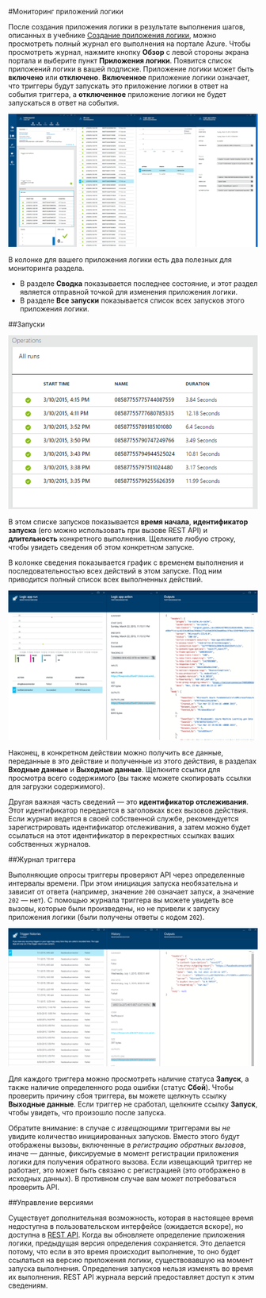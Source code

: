 <properties 
	pageTitle="Мониторинг приложений логики" 
	description="Просмотр результатов действий приложений логики." 
	authors="stepsic-microsoft-com" 
	manager="dwrede" 
	editor="" 
	services="app-service\logic" 
	documentationCenter=""/>

<tags
	ms.service="app-service-logic"
	ms.workload="integration"
	ms.tgt_pltfrm="na"
	ms.devlang="na"
	ms.topic="article"
	ms.date="07/01/2015"
	ms.author="stepsic"/>

#Мониторинг приложений логики

После создания приложения логики в результате выполнения шагов, описанных в учебнике [Создание приложения логики](app-service-logic-create-a-logic-app.md), можно просмотреть полный журнал его выполнения на портале Azure. Чтобы просмотреть журнал, нажмите кнопку **Обзор** с левой стороны экрана портала и выберите пункт **Приложения логики**. Появится список приложений логики в вашей подписке. Приложение логики может быть **включено** или **отключено**. **Включенное** приложение логики означает, что триггеры будут запускать это приложение логики в ответ на события триггера, а **отключенное** приложение логики не будет запускаться в ответ на события.

![Обзор](./media/app-service-logic-monitor-your-logic-apps/overview.png)

В колонке для вашего приложения логики есть два полезных для мониторинга раздела.

- В разделе **Сводка** показывается последнее состояние, и этот раздел является отправной точкой для изменения приложения логики.
- В разделе **Все запуски** показывается список всех запусков этого приложения логики.

##Запуски

![Все запуски](./media/app-service-logic-monitor-your-logic-apps/allruns.png)

В этом списке запусков показывается **время начала**, **идентификатор запуска** (его можно использовать при вызове REST API) и **длительность** конкретного выполнения. Щелкните любую строку, чтобы увидеть сведения об этом конкретном запуске.

В колонке сведения показывается график с временем выполнения и последовательностью всех действий в этом запуске. Под ним приводится полный список всех выполненных действий.

![Запуск и действия](./media/app-service-logic-monitor-your-logic-apps/runandaction.png)

Наконец, в конкретном действии можно получить все данные, переданные в это действие и полученные из этого действия, в разделах **Входные данные** и **Выходные данные**. Щелкните ссылки для просмотра всего содержимого (вы также можете скопировать ссылки для загрузки содержимого).

Другая важная часть сведений — это **идентификатор отслеживания**. Этот идентификатор передается в заголовках всех вызовов действия. Если журнал ведется в своей собственной службе, рекомендуется зарегистрировать идентификатор отслеживания, а затем можно будет ссылаться на этот идентификатор в перекрестных ссылках ваших собственных журналов.

##Журнал триггера 

Выполняющие опросы триггеры проверяют API через определенные интервалы времени. При этом инициация запуска необязательна и зависит от ответа (например, значение `200` означает запуск, а значение `202` — нет). С помощью журнала триггера вы можете увидеть все вызовы, которые были произведены, но не привели к запуску приложения логики (были получены ответы с кодом `202`).

![Журнал триггера](./media/app-service-logic-monitor-your-logic-apps/triggerhistory.png)

Для каждого триггера можно просмотреть наличие статуса **Запуск**, а также наличие определенного рода ошибки (статус **Сбой**). Чтобы проверить причину сбоя триггера, вы можете щелкнуть ссылку **Выходные данные**. Если триггер не сработал, щелкните ссылку **Запуск**, чтобы увидеть, что произошло после запуска.

Обратите внимание: в случае с *извещающими* триггерами вы *не* увидите количество инициированных запусков. Вместо этого будут отображены вызовы, включенные в *регистрацию обратных вызовов*, иначе — данные, фиксируемые в момент регистрации приложения логики для получения обратного вызова. Если извещающий триггер не работает, это может быть связано с регистрацией (это отображено в исходных данных). В противном случае вам может потребоваться проверить API.

##Управление версиями

Существует дополнительная возможность, которая в настоящее время недоступна в пользовательском интерфейсе (ожидается вскоре), но доступна в [REST API](http://go.microsoft.com/fwlink/?LinkID=525617&clcid=0x409). Когда вы обновляете определение приложения логики, предыдущая версия определения сохраняется. Это делается потому, что если в это время происходит выполнение, то оно будет ссылаться на версию приложения логики, существовавшую на момент запуска выполнения. Определения запусков нельзя изменять во время их выполнения. REST API журнала версий предоставляет доступ к этим сведениям.
 

<!---HONumber=July15_HO4-->